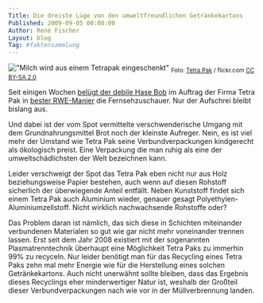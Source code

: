 ```yaml
---
Title: Die dreiste Lüge von den umweltfreundlichen Getränkekartons
Published: 2009-09-05 00:00:00
Author: René Fischer
Layout: blog
Tag: #faktensammlung
---
```

!["Milch wird aus einem Tetrapak eingeschenkt"](2009-09-05-22-18-58.jpg)
<sub>Foto: [Tetra Pak](https://www.flickr.com/photos/tetrapak/) / flickr.com [CC BY-SA 2.0]((https://creativecommons.org/licenses/by-sa/2.0/))</sub>

Seit einigen Wochen [belügt der debile Hase Bob](https://www.youtube.com/watch?v=3jrxuctMYLY) im Auftrag der Firma Tetra Pak in [bester RWE-Manier](https://netzpolitik.org/2009/rwe-die-wahrheit-zum-spot/) die Fernsehzuschauer. Nur der Aufschrei bleibt bislang aus.

Und dabei ist der vom Spot vermittelte verschwenderische Umgang mit dem Grundnahrungsmittel Brot noch der kleinste Aufreger. Nein, es ist viel mehr der Umstand wie Tetra Pak seine Verbundverpackungen kindgerecht als ökologisch preist. Eine Verpackung die man ruhig als eine der umweltschädlichsten der Welt bezeichnen kann.

Leider verschweigt der Spot das Tetra Pak eben nicht nur aus Holz beziehungsweise Papier bestehen, auch wenn auf diesen Rohstoff sicherlich der überwiegende Anteil entfällt. Neben Kunststoff findet sich einem Tetra Pak auch Aluminium wieder, genauer gesagt Polyethylen-Aluminiumzellstoff. Nicht wirklich nachwachsende Rohstoffe oder?

Das Problem daran ist nämlich, das sich diese in Schichten miteinander verbundenen Materialen so gut wie gar nicht mehr voneinander trennen lassen. Erst seit dem Jahr 2008 existiert mit der sogenannten Plasmatrenntechnik überhaupt eine Möglichkeit Tetra Paks zu immerhin 99% zu recyceln. Nur leider benötigt man für das Recycling eines Tetra Paks zehn mal mehr Energie wie für die Herstellung eines solchen Getränkekartons. Auch nicht unerwähnt sollte bleiben, dass das Ergebnis dieses Recyclings eher minderwertiger Natur ist, weshalb der Großteil dieser Verbundverpackungen nach wie vor in der Müllverbrennung landen.
